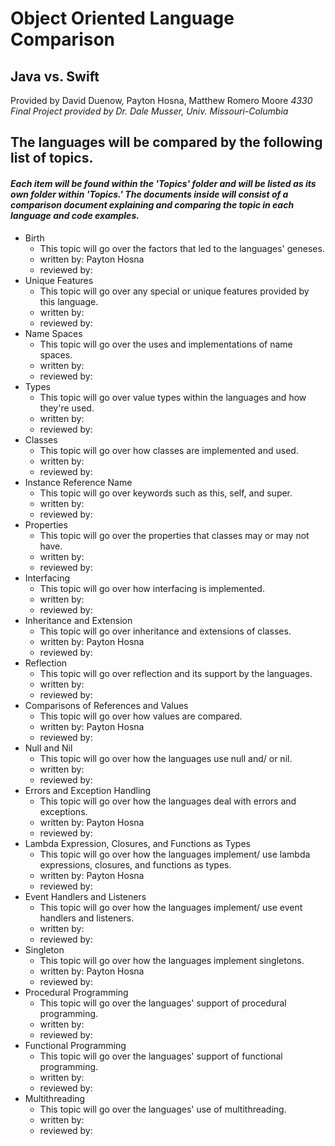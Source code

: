 # Object Oriented Language Comparison
## Java vs. Swift
Provided by David Duenow, Payton Hosna, Matthew Romero Moore
_4330 Final Project provided by Dr. Dale Musser, Univ. Missouri-Columbia_


## The languages will be compared by the following list of topics.
#### _Each item will be found within the 'Topics' folder and will be listed as its own folder within 'Topics.' The documents inside will consist of a comparison document explaining and comparing the topic in each language and code examples._
* Birth
	* This topic will go over the factors that led to the languages' geneses.
	* written by: Payton Hosna
	* reviewed by:
* Unique Features
	* This topic will go over any special or unique features provided by this language.
	* written by:
	* reviewed by:
* Name Spaces
	* This topic will go over the uses and implementations of name spaces.
	* written by:
	* reviewed by:
* Types
	* This topic will go over value types within the languages and how they're used.
	* written by:
	* reviewed by:
* Classes
	* This topic will go over how classes are implemented and used.
	* written by:
	* reviewed by:
* Instance Reference Name
	* This topic will go over keywords such as this, self, and super.
	* written by:
	* reviewed by:
* Properties
	* This topic will go over the properties that classes may or may not have.
	* written by:
	* reviewed by:
* Interfacing
	* This topic will go over how interfacing is implemented.
	* written by:
	* reviewed by:
* Inheritance and Extension
	* This topic will go over inheritance and extensions of classes.
	* written by: Payton Hosna
	* reviewed by:
* Reflection
	* This topic will go over reflection and its support by the languages.
	* written by:
	* reviewed by:
* Comparisons of References and Values
	* This topic will go over how values are compared.
	* written by: Payton Hosna
	* reviewed by:
* Null and Nil
	* This topic will go over how the languages use null and/ or nil.
	* written by: 
	* reviewed by:
* Errors and Exception Handling
	* This topic will go over how the languages deal with errors and exceptions.
	* written by: Payton Hosna
	* reviewed by:
* Lambda Expression, Closures, and Functions as Types
	* This topic will go over how the languages implement/ use lambda expressions, closures, and functions as types.
	* written by: Payton Hosna
	* reviewed by:
* Event Handlers and Listeners
	* This topic will go over how the languages implement/ use event handlers and listeners.
	* written by:
	* reviewed by:
* Singleton
	* This topic will go over how the languages implement singletons.
	* written by: Payton Hosna
	* reviewed by:
* Procedural Programming
	* This topic will go over the languages' support of procedural programming.
	* written by:
	* reviewed by:
* Functional Programming
	* This topic will go over the languages' support of functional programming.
	* written by:
	* reviewed by:
* Multithreading
	* This topic will go over the languages' use of multithreading.
	* written by:
	* reviewed by:

